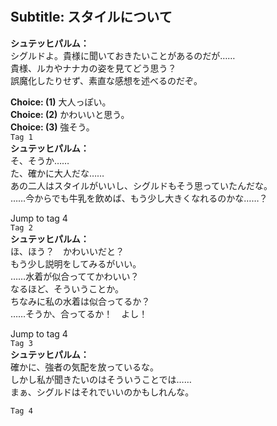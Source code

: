 # 

  
## Subtitle: スタイルについて
  
**シュテッヒパルム：**  
シグルドよ。貴様に聞いておきたいことがあるのだが……  
貴様、ルカやナナカの姿を見てどう思う？  
誤魔化したりせず、素直な感想を述べるのだぞ。  
  
**Choice: (1)**  大人っぽい。  
**Choice: (2)**  かわいいと思う。  
**Choice: (3)**  強そう。  
`Tag 1`  
**シュテッヒパルム：**  
そ、そうか……  
た、確かに大人だな……  
あの二人はスタイルがいいし、シグルドもそう思っていたんだな。  
……今からでも牛乳を飲めば、もう少し大きくなれるのかな……？  
  
Jump to tag 4  
`Tag 2`  
**シュテッヒパルム：**  
ほ、ほう？　かわいいだと？  
もう少し説明をしてみるがいい。  
……水着が似合っててかわいい？  
なるほど、そういうことか。  
ちなみに私の水着は似合ってるか？  
……そうか、合ってるか！　よし！  
  
Jump to tag 4  
`Tag 3`  
**シュテッヒパルム：**  
確かに、強者の気配を放っているな。  
しかし私が聞きたいのはそういうことでは……  
まぁ、シグルドはそれでいいのかもしれんな。  
  
`Tag 4`  
